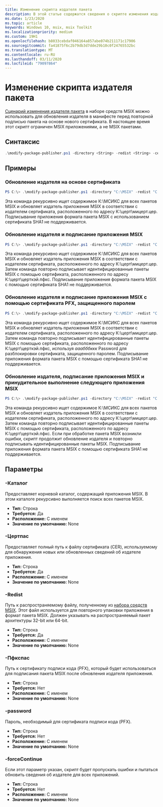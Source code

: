 ```yaml
---
title: Изменение скрипта издателя пакета
description: В этой статье содержатся сведения о скрипте изменения издателя пакета в MSIX Тулит.
ms.date: 1/23/2020
ms.topic: article
keywords: Windows 10, msix, msix Toolkit
ms.localizationpriority: medium
ms.custom: 19H1
ms.openlocfilehash: b8033cebdaf046164a857abe074b211171c17906
ms.sourcegitcommit: fa41875f6c2b79db3d7dde29b10c0f24765532bc
ms.translationtype: MT
ms.contentlocale: ru-RU
ms.lasthandoff: 03/11/2020
ms.locfileid: "79097864"
---
```

# <a name="modify-package-publisher-script"></a>Изменение скрипта издателя пакета

[Сценарий изменения издателя пакета](https://github.com/microsoft/MSIX-Toolkit/tree/master/Scripts/ModifyPackagePublisher) в наборе средств MSIX можно использовать для обновления издателя в манифесте перед повторной подписью пакета на основе нового сертификата. В настоящее время этот скрипт ограничен MSIX приложениями, а не MSIX пакетами.

## <a name="syntax"></a>Синтаксис

```powershell
.\modify-package-publisher.ps1 -directory <String> -redist <String> -certPath <String> [[-pfxPath] <String>] [[-Password] <String>] [[-forceContinue]<Switch>]
```

## <a name="examples"></a>Примеры

### <a name="update-the-publisher-based-on-the-certificate"></a>Обновление издателя на основе сертификата

```powershell
PS C:\> .\modify-package-publisher.ps1 -directory "C:\MSIX" -redist "C:\MSIX-Toolkit\Redist" -certPath "C:\cert\mycert.cer"
```

Эта команда рекурсивно ищет содержимое К:\МСИКС для всех пакетов MSIX и обновляет издатель приложения MSIX в соответствии с издателем сертификата, расположенного по адресу К:\церт\мицерт.цер. Подписывание приложения формата пакета MSIX с использованием сертификата SHA1 не поддерживается.

### <a name="update-the-publisher-and-sign-the-msix-app"></a>Обновление издателя и подписание приложения MSIX

```powershell
PS C:\> .\modify-package-publisher.ps1 -directory "C:\MSIX" -redist "C:\MSIX-Toolkit\Redist" -certPath "C:\cert\mycert.cer" -pfxPath "C:\cert\CertKey.pfx"
```

Эта команда рекурсивно ищет содержимое К:\МСИКС для всех пакетов MSIX и обновляет издатель приложения MSIX в соответствии с издателем сертификата, расположенного по адресу К:\церт\мицерт.цер. Затем команда повторно подписывает идентифицированные пакеты MSIX с помощью сертификата, расположенного по адресу К:\церт\церткэй.пфкс. Подписывание приложения формата пакета MSIX с помощью сертификата SHA1 не поддерживается.

### <a name="update-the-publisher-and-sign-the-msix-app-with-a-password-protected-pfx-certificate"></a>Обновление издателя и подписание приложения MSIX с помощью сертификата PFX, защищенного паролем

```powershell
PS C:\> .\modify-package-publisher.ps1 -directory "C:\MSIX" -redist "C:\MSIX-Toolkit\Redist" -certPath "C:\cert\mycert.cer" -pfxPath "C:\cert\CertKey.pfx" -password "aaabbbccc"
```

Эта команда рекурсивно ищет содержимое К:\МСИКС для всех пакетов MSIX и обновляет издатель приложения MSIX в соответствии с издателем сертификата, расположенного по адресу К:\церт\мицерт.цер. Затем команда повторно подписывает идентифицированные пакеты MSIX с помощью сертификата, расположенного по адресу К:\церт\церткэй.пфкс, используя *ааабббккк* Password для разблокировки сертификата, защищенного паролем. Подписывание приложения формата пакета MSIX с помощью сертификата SHA1 не поддерживается.

### <a name="update-the-publisher-sign-the-msix-app-and-force-continue-to-next-msix-app"></a>Обновление издателя, подписание приложения MSIX и принудительное выполнение следующего приложения MSIX

```powershell
PS C:\> .\modify-package-publisher.ps1 -directory "C:\MSIX" -redist "C:\MSIX-Toolkit\Redist" -certPath "C:\cert\mycert.cer" -pfxPath "C:\cert\CertKey.pfx" -forceContinue -pfxPath "C:\cert\CertKey.pfx"
```

Эта команда рекурсивно ищет содержимое К:\МСИКС для всех пакетов MSIX и обновляет издатель приложения MSIX в соответствии с издателем сертификата, расположенного по адресу К:\церт\мицерт.цер. Затем команда повторно подписывает идентифицированные пакеты MSIX с помощью сертификата, расположенного по адресу К:\церт\церткэй.пфкс. Если при обработке пакета MSIX возникли ошибки, скрипт продолжит обновление издателя и повторно подписывать идентифицированные пакеты MSIX. Подписывание приложения формата пакета MSIX с помощью сертификата SHA1 не поддерживается.

## <a name="parameters"></a>Параметры

### <a name="-directory"></a>-Каталог

Предоставляет корневой каталог, содержащий приложения MSIX. В этом каталоге рекурсивно выполняется поиск всех пакетов MSIX.

* **Тип:** Строка
* **Требуется:** Да
* **Расположение:** С именем
* **Значение по умолчанию:** None

### <a name="-certpath"></a>-Цертпас

Предоставляет полный путь к файлу сертификата (CER), используемому для обнаружения новых или обновленных сведений об издателе приложения.

* **Тип:** Строка
* **Требуется:** Да
* **Расположение:** С именем
* **Значение по умолчанию:** None

### <a name="-redist"></a>-Redist

Путь к распространяемому файлу, полученному из [набора средств MSIX](https://aka.ms/msixtoolkit). Этот файл используется для повторного упаковки приложения в формат пакета MSIX. Должен указывать на распространяемый пакет архитектуры 32-bit или 64-bit.

* **Тип:** Строка
* **Требуется:** Да
* **Расположение:** С именем
* **Значение по умолчанию:** None

### <a name="-pfxpath"></a>-Пфкспас

Путь к сертификату подписи кода (PFX), который будет использоваться для подписания пакета MSIX после обновления издателя приложения.

* **Тип:** Строка
* **Требуется:** Нет
* **Расположение:** С именем
* **Значение по умолчанию:** None

### <a name="-password"></a>-password

Пароль, необходимый для сертификата подписи кода (PFX).

* **Тип:** Строка
* **Требуется:** Нет
* **Расположение:** С именем
* **Значение по умолчанию:** None

### <a name="-forcecontinue"></a>-forceContinue

Если этот параметр указан, скрипт будет пропускать ошибки и пытаться обновить сведения об издателе для всех приложений.

* **Тип:** Строка
* **Требуется:** Нет
* **Расположение:** С именем
* **Значение по умолчанию:** None
